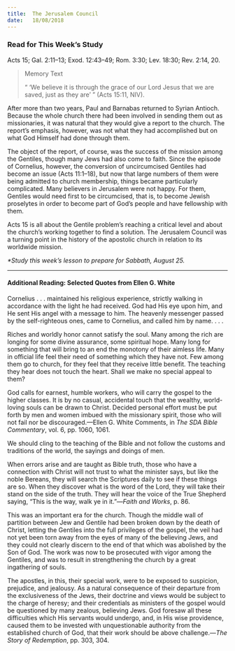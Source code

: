 ```yaml
---
title:  The Jerusalem Council
date:   18/08/2018
---
```


### Read for This Week’s Study
Acts 15; Gal. 2:11–13; Exod. 12:43–49; Rom. 3:30; Lev. 18:30; Rev. 2:14, 20.

> <p>Memory Text</p>
> “ ‘We believe it is through the grace of our Lord Jesus that we are saved, just as they are’ ” (Acts 15:11, NIV).

After more than two years, Paul and Barnabas returned to Syrian Antioch. Because the whole church there had been involved in sending them out as missionaries, it was natural that they would give a report to the church. The report’s emphasis, however, was not what they had accomplished but on what God Himself had done through them. 

The object of the report, of course, was the success of the mission among the Gentiles, though many Jews had also come to faith.	Since the episode of Cornelius, however, the conversion of uncircumcised Gentiles had become an issue (Acts 11:1–18), but now that large numbers of them were being admitted to church membership, things became particularly complicated. Many believers in Jerusalem were not happy. For them, Gentiles would need first to be circumcised, that is, to become Jewish proselytes in order to become part of God’s people and have fellowship with them.

Acts 15 is all about the Gentile problem’s reaching a critical level and about the church’s working together to find a solution. The Jerusalem Council was a turning point in the history of the apostolic church in relation to its worldwide mission.

_*Study this week’s lesson to prepare for Sabbath, August 25._

---

#### Additional Reading: Selected Quotes from Ellen G. White

Cornelius . . . maintained his religious experience, strictly walking in accordance with the light he had received. God had His eye upon him, and He sent His angel with a message to him. The heavenly messenger passed by the self-righteous ones, came to Cornelius, and called him by name. . . . 

Riches and worldly honor cannot satisfy the soul. Many among the rich are longing for some divine assurance, some spiritual hope. Many long for something that will bring to an end the monotony of their aimless life. Many in official life feel their need of something which they have not. Few among them go to church, for they feel that they receive little benefit. The teaching they hear does not touch the heart. Shall we make no special appeal to them? 

God calls for earnest, humble workers, who will carry the gospel to the higher classes. It is by no casual, accidental touch that the wealthy, world-loving souls can be drawn to Christ. Decided personal effort must be put forth by men and women imbued with the missionary spirit, those who will not fail nor be discouraged.—Ellen G. White Comments, in _The SDA Bible Commentary_, vol. 6, pp. 1060, 1061. 

We should cling to the teaching of the Bible and not follow the customs and traditions of the world, the sayings and doings of men.  

When errors arise and are taught as Bible truth, those who have a connection with Christ will not trust to what the minister says, but like the noble Bereans, they will search the Scriptures daily to see if these things are so. When they discover what is the word of the Lord, they will take their stand on the side of the truth. They will hear the voice of the True Shepherd saying, “This is the way, walk ye in it.”—_Faith and Works_, p. 86.

This was an important era for the church. Though the middle wall of partition between Jew and Gentile had been broken down by the death of Christ, letting the Gentiles into the full privileges of the gospel, the veil had not yet been torn away from the eyes of many of the believing Jews, and they could not clearly discern to the end of that which was abolished by the Son of God. The work was now to be prosecuted with vigor among the Gentiles, and was to result in strengthening the church by a great ingathering of souls. 

The apostles, in this, their special work, were to be exposed to suspicion, prejudice, and jealousy. As a natural consequence of their departure from the exclusiveness of the Jews, their doctrine and views would be subject to the charge of heresy; and their credentials as ministers of the gospel would be questioned by many zealous, believing Jews. God foresaw all these difficulties which His servants would undergo, and, in His wise providence, caused them to be invested with unquestionable authority from the established church of God, that their work should be above challenge.—_The Story of Redemption_, pp. 303, 304. 